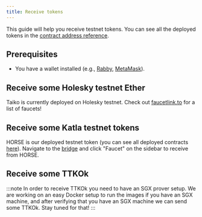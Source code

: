 ```yaml
---
title: Receive tokens
---
```


This guide will help you receive testnet tokens. You can see all the deployed tokens in the [contract address reference](/network-reference/contract-address-reference).

## Prerequisites

- You have a wallet installed (e.g., [Rabby](https://rabby.io/), [MetaMask](https://metamask.io/)).

## Receive some Holesky testnet Ether

Taiko is currently deployed on Holesky testnet. Check out [faucetlink.to](https://faucetlink.to/) for a list of faucets!

## Receive some Katla testnet tokens

HORSE is our deployed testnet token (you can see all deployed contracts [here](/network-reference/addresses)). Navigate to the [bridge](https://bridge.katla.taiko.xyz) and click "Faucet" on the sidebar to receive from HORSE.

## Receive some TTKOk

:::note
In order to receive TTKOk you need to have an SGX prover setup. We are working on an easy Docker setup to run the images if you have an SGX machine, and after verifying that you have an SGX machine we can send some TTKOk. Stay tuned for that!
:::
